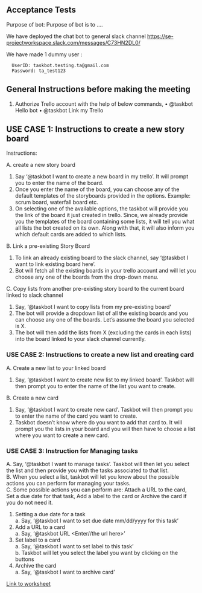 ## Acceptance Tests

Purpose of bot: Purpose of bot is to ....

We have deployed the chat bot to general slack channel https://se-projectworkspace.slack.com/messages/C73HN2DL0/   

We have made 1 dummy user :   

      UserID: taskbot.testing.ta@gmail.com
      Password: ta_test123

## General Instructions before making the meeting

1. Authorize Trello account with the help of below commands,
 • @taskbot Hello bot
 • @taskbot Link my Trello


## USE CASE 1: Instructions to create a new story board 

Instructions:

A. create a new story board   
   1. Say ‘@taskbot I want to create a new board in my trello’. It will prompt you to enter the name of the board.      
   2. Once you enter the name of the board, you can choose any of the default templates of the storyboards provided in the options. Example: scrum board, waterfall board etc.   
   3. On selecting one of the available options, the taskbot will provide you the link of the board it just created in trello. Since, we already provide you the templates of the board containing some lists, it will tell you what all lists the bot created on its own. Along with that, it will also inform you which default cards are added to which lists.   
   
B. Link a pre-existing Story Board   
   1.	To link an already existing board to the slack channel, say ‘@taskbot I want to link existing board here’.   
   2.	Bot will fetch all the existing boards in your trello account and will let you choose any one of the boards from the drop-down menu.   
   
C. Copy lists from another pre-existing story board to the current board linked to slack channel   
   1.	Say, ‘@taskbot I want to copy lists from my pre-existing board'   
   2.	The bot will provide a dropdown list of all the existing boards and you can choose any one of the boards. Let’s assume the board you selected is X.   
   3. The bot will then add the lists from X (excluding the cards in each lists) into the board linked to your slack channel currently.   

### USE CASE 2: Instructions to create a new list and creating card 

A. Create a new list to your linked board   
   1. Say, ‘@taskbot I want to create new list to my linked board’. Taskbot will then prompt you to enter the name of the list you want to create.   

B. Create a new card   
   1. Say, ‘@taskbot I want to create new card’. Taskbot will then prompt you to enter the name of the card you want to create.   
   2. Taskbot doesn’t know where do you want to add that card to. It will prompt you the lists in your board and you will then have to choose a list where you want to create a new card.   


### USE CASE 3: Instruction for Managing tasks

A. Say, ‘@taskbot I want to manage tasks’. Taskbot will then let you select the list and then provide you with the tasks associated to that list.   
B. When you select a list, taskbot will let you know about the possible actions you can perform for managing your tasks.    
C. Some possible actions you can perform are: Attach a URL to the card, Set a due date for that task, Add a label to the card or Archive the card if you do not need it.   

1. Setting a due date for a task   
  a. Say, ‘@taskbot I want to set due date mm/dd/yyyy for this task’   
2. Add a URL to a card   
  a. Say, ‘@taskbot URL <Enter//the url here>’   
3. Set label to a card   
  a. Say, ‘@taskbot I want to set label to this task’   
  b. Taskbot will let you select the label you want by clicking on the buttons   
4. Archive the card   
  a. Say, ‘@taskbot I want to archive card’   

[Link to worksheet](https://github.ncsu.edu/asoni3/CSC510-Project/blob/master/task_track.md)

